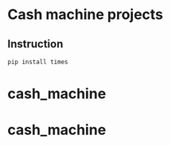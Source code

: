 # Cash machine projects

## Instruction

```bash
pip install times 
```
# cash_machine
# cash_machine
